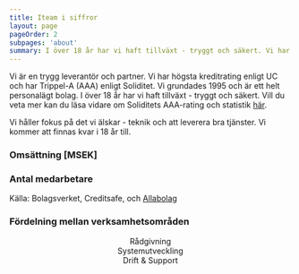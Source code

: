 ```yaml
---
title: Iteam i siffror
layout: page
pageOrder: 2
subpages: 'about'
summary: I över 18 år har vi haft tillväxt - tryggt och säkert. Vi har hållit fokus på det vi älskar - teknik och att leverera bra tjänster. 
---
```


Vi är en trygg leverantör och partner. Vi har högsta kreditrating enligt UC och har Trippel-A (AAA) enligt Soliditet. Vi grundades 1995 och är ett helt personalägt bolag. I över 18 år har vi haft tillväxt - tryggt och säkert. Vill du veta mer kan du läsa vidare om Soliditets AAA-rating och statistik <a href="http://www.soliditet.se/cms/ratingstatistik" target="blank">här</a>.



Vi håller fokus på det vi älskar - teknik och att leverera bra tjänster. Vi kommer att finnas kvar i 18 år till.



### Omsättning [MSEK]
<canvas id="turnoverNumbers" width=840 height=300></canvas>

### Antal medarbetare
<canvas id="employeeNumbers" width=840 height=300></canvas>

Källa: Bolagsverket, Creditsafe, och <a href="http://www.allabolag.se/5565516928/Iteam_Solutions_AB" target="blank">Allabolag</a> 

### Fördelning mellan verksamhetsområden
<canvas id="businessareaNumbers" width=840 height=300></canvas>
<center>
<div class="legend">
	<div class="advice">
    	<div class="box"></div>
      	<span class="text">Rådgivning</span>
 	</div>
	<div class="systemdevelopment">
    	<div class="box"></div>
      	<span class="text">Systemutveckling</span>
 	</div>
 	<div class="operations">
    	<div class="box"></div>
      	<span class="text">Drift & Support</span>
 	</div>
</div>
</center>
